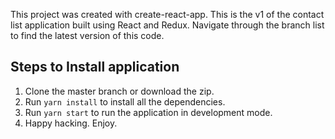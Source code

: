 This project was created with create-react-app. This is the v1 of the contact list application built using React and Redux. Navigate through the branch list to find the latest version of this code. 

## Steps to Install application

1. Clone the master branch or download the zip.
2. Run `yarn install` to install all the dependencies.
3. Run `yarn start` to run the application in development mode.
4. Happy hacking. Enjoy.

